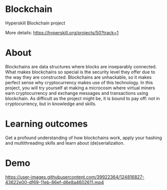 # Blockchain
Hyperskill Blockchain project

More details: https://hyperskill.org/projects/50?track=1

# About
Blockchains are data structures where blocks are inseparably connected. What makes blockchains so special is the security level they offer due to the way they are constructed. Blockchains are unhackable, so it makes perfect sense why cryptocurrency makes use of this technology. In this project, you will try yourself at making a microcosm where virtual miners earn cryptocurrency and exchange messages and transactions using blockchain. As difficult as the project might be, it is bound to pay off: not in cryptocurrency, but in knowledge and skills.

# Learning outcomes
Get a profound understanding of how blockchains work, apply your hashing and multithreading skills and learn about (de)serialization.

# Demo

https://user-images.githubusercontent.com/39922364/124816827-43622e00-df69-11eb-86ef-d6e8a4602611.mp4


